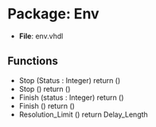 # Package: Env

- **File**: env.vhdl
## Functions
- Stop <font id="function_arguments">(Status : Integer) </font> <font id="function_return">return ()</font>
- Stop <font id="function_arguments">()</font> <font id="function_return">return ()</font>
- Finish <font id="function_arguments">(status : Integer) </font> <font id="function_return">return ()</font>
- Finish <font id="function_arguments">()</font> <font id="function_return">return ()</font>
- Resolution_Limit <font id="function_arguments">()</font> <font id="function_return">return Delay_Length </font>
